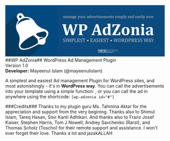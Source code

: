 <img src="assets/banner-1544x500.png" alt="WP AdZonia - WordPress Ad Management Plugin"/>
##WP AdZonia##
WordPress Ad Management Plugin<br>
Version 1.0<br>
<strong>Developer:</strong> Mayeenul Islam (@mayeenulislam)

A simplest and easiest Ad management Plugin for WordPress sites, and most astonishingly - it's in <strong>WordPress way</strong>. You can call the advertisements into your template using a simple function: <code><?php if ( function_exists( "show_adzonia" )  ) show_adzonia( # ); ?></code>, or you can call the ad in anywhere using the shortcode: <code>[wp-adzonia id="#"]</code>

###Credits###
Thanks to my plugin guru Ms. Tahmina Aktar for the appreciation and support from the very begining.
Thanks also to Shimul Islam, Tareq Hasan, Sisir Kanti Adhikari. And thanks also to Franz Josef Kaiser, Stephen Harris, Tom J Nowell, Andrey Savchenko (Rarst), and Thomas Scholz (Toscho) for their remote support and assistance. I won't ever forget their love. Thanks a lot and jazakALLAH
